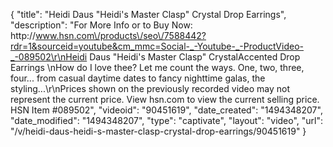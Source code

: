 {
    "title": "Heidi Daus \"Heidi's Master Clasp\" Crystal Drop Earrings",
    "description": "For More Info or to Buy Now: http:\/\/www.hsn.com\/products\/seo\/7588442?rdr=1&sourceid=youtube&cm_mmc=Social-_-Youtube-_-ProductVideo-_-089502\r\nHeidi Daus \"Heidi's Master Clasp\" CrystalAccented Drop Earrings \nHow do I love thee? Let me count the ways. One, two, three, four... from casual daytime dates to fancy nighttime galas, the styling...\r\nPrices shown on the previously recorded video may not represent the current price.  View hsn.com to view the current selling price. HSN Item #089502",
    "videoid": "90451619",
    "date_created": "1494348207",
    "date_modified": "1494348207",
    "type": "captivate",
    "layout": "video",
    "url": "\/v\/heidi-daus-heidi-s-master-clasp-crystal-drop-earrings\/90451619"
}